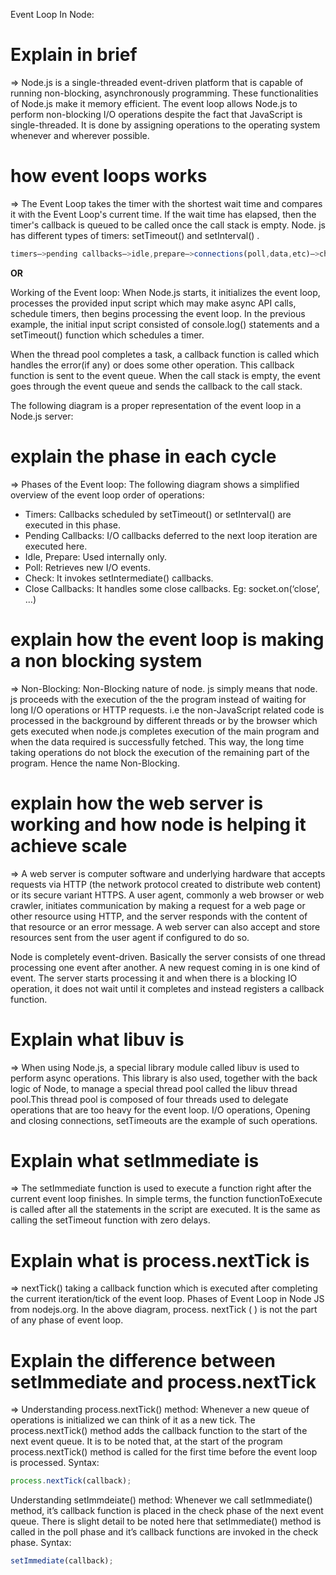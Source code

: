 
Event Loop In Node:

# Explain in brief
=> Node.js is a single-threaded event-driven platform that is capable of running non-blocking, asynchronously programming. These functionalities of Node.js make it memory efficient. The event loop allows Node.js to perform non-blocking I/O operations despite the fact that JavaScript is single-threaded. It is done by assigning operations to the operating system whenever and wherever possible.

# how event loops works
=> The Event Loop takes the timer with the shortest wait time and compares it with the Event Loop's current time. If the wait time has elapsed, then the timer's callback is queued to be called once the call stack is empty. Node. js has different types of timers: setTimeout() and setInterval() .
```js
timers–>pending callbacks–>idle,prepare–>connections(poll,data,etc)–>check–>close callbacks
```
**OR** 

Working of the Event loop: When Node.js starts, it initializes the event loop, processes the provided input script which may make async API calls, schedule timers, then begins processing the event loop. In the previous example, the initial input script consisted of console.log() statements and a setTimeout() function which schedules a timer.

When the thread pool completes a task, a callback function is called which handles the error(if any) or does some other operation. This callback function is sent to the event queue. When the call stack is empty, the event goes through the event queue and sends the callback to the call stack.

The following diagram is a proper representation of the event loop in a Node.js server:


# explain the phase in each cycle
=> Phases of the Event loop: The following diagram shows a simplified overview of the event loop order of operations:


 - Timers: Callbacks scheduled by setTimeout() or setInterval() are executed in this phase.
 - Pending Callbacks: I/O callbacks deferred to the next loop iteration are executed here.
 - Idle, Prepare: Used internally only.
 - Poll: Retrieves new I/O events.
 - Check: It invokes setIntermediate() callbacks.
 - Close Callbacks: It handles some close callbacks. Eg: socket.on(‘close’, …)

# explain how the event loop is making a non blocking system
=> Non-Blocking: Non-Blocking nature of node. js simply means that node. js proceeds with the execution of the the program instead of waiting for long I/O operations or HTTP requests. i.e the non-JavaScript related code is processed in the background by different threads or by the browser which gets executed when node.js completes execution of the main program and when the data required is successfully fetched. This way, the long time taking operations do not block the execution of the remaining part of the program. Hence the name Non-Blocking.

# explain how the web server is working and how node is helping it achieve scale
=> A web server is computer software and underlying hardware that accepts requests via HTTP (the network protocol created to distribute web content) or its secure variant HTTPS. A user agent, commonly a web browser or web crawler, initiates communication by making a request for a web page or other resource using HTTP, and the server responds with the content of that resource or an error message. A web server can also accept and store resources sent from the user agent if configured to do so.

Node is completely event-driven. Basically the server consists of one thread processing one event after another. A new request coming in is one kind of event. The server starts processing it and when there is a blocking IO operation, it does not wait until it completes and instead registers a callback function.

# Explain what libuv is
=> When using Node.js, a special library module called libuv is used to perform async operations. This library is also used, together with the back logic of Node, to manage a special thread pool called the libuv thread pool.This thread pool is composed of four threads used to delegate operations that are too heavy for the event loop. I/O operations, Opening and closing connections, setTimeouts are the example of such operations.

# Explain what setImmediate is
=> The setImmediate function is used to execute a function right after the current event loop finishes. In simple terms, the function functionToExecute is called after all the statements in the script are executed. It is the same as calling the setTimeout function with zero delays.

# Explain what is process.nextTick is
=> nextTick() taking a callback function which is executed after completing the current iteration/tick of the event loop. Phases of Event Loop in Node JS from nodejs.org. In the above diagram, process. nextTick ( ) is not the part of any phase of event loop.

# Explain the difference between setImmediate and process.nextTick
=> Understanding process.nextTick() method: Whenever a new queue of operations is initialized we can think of it as a new tick. The process.nextTick() method adds the callback function to the start of the next event queue. It is to be noted that, at the start of the program process.nextTick() method is called for the first time before the event loop is processed.
Syntax:
```js
process.nextTick(callback);
```
Understanding setImmdeiate() method: Whenever we call setImmediate() method, it’s callback function is placed in the check phase of the next event queue. There is slight detail to be noted here that setImmediate() method is called in the poll phase and it’s callback functions are invoked in the check phase.
Syntax:
```js
setImmediate(callback);
```